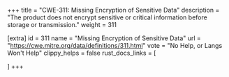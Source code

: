 +++
title = "CWE-311: Missing Encryption of Sensitive Data"
description	= "The product does not encrypt sensitive or critical information before storage or transmission."
weight = 311

[extra]
id = 311
name = "Missing Encryption of Sensitive Data"
url = "https://cwe.mitre.org/data/definitions/311.html"
vote = "No Help, or Langs Won't Help"
clippy_helps = false
rust_docs_links = [
	
]
+++

